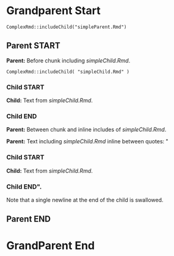 # Grandparent Start

    ComplexRmd::includeChild("simpleParent.Rmd")

## Parent START

**Parent:** Before chunk including *simpleChild.Rmd*.

    ComplexRmd::includeChild( "simpleChild.Rmd" )

### Child START

**Child:** Text from *simpleChild.Rmd*.

### Child END

**Parent:** Between chunk and inline includes of *simpleChild.Rmd*.

**Parent:** Text including *simpleChild.Rmd* inline between quotes: "

### Child START

**Child:** Text from *simpleChild.Rmd*.

### Child END".

Note that a single newline at the end of the child is swallowed.

## Parent END

# GrandParent End
